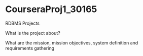 # CourseraProj1_30165
RDBMS Projects



What is the project about?

What are the mission, mission objectives, system definition and requirements gathering
